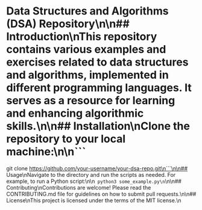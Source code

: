 # Data Structures and Algorithms (DSA) Repository\n\n## Introduction\nThis repository contains various examples and exercises related to data structures and algorithms, implemented in different programming languages. It serves as a resource for learning and enhancing algorithmic skills.\n\n## Installation\nClone the repository to your local machine:\n\n```
git clone https://github.com/your-username/your-dsa-repo.git\n```\n\n## Usage\nNavigate to the directory and run the scripts as needed. For example, to run a Python script:\n\n```
python3 some_example.py\n```\n\n## Contributing\nContributions are welcome! Please read the CONTRIBUTING.md file for guidelines on how to submit pull requests.\n\n## License\nThis project is licensed under the terms of the MIT license.\n
